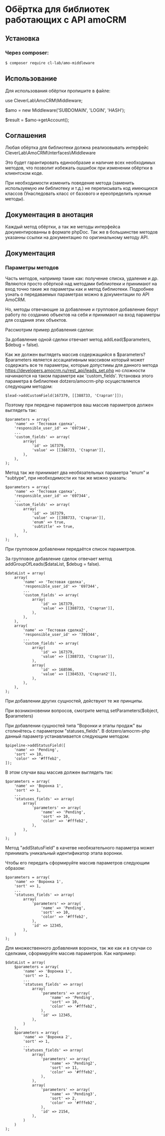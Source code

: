 # Обёртка для библиотек работающих с API amoCRM

## Установка

### Через composer:

```bash
$ composer require cl-lab/amo-middleware
```

## Использование

Для использования обёртки пропишите в файле:

use CleverLab\AmoCRM\Middleware;

$amo = new Middleware('SUBDOMAIN', 'LOGIN', 'HASH');

$result = $amo->getAccount();

## Соглашения

Любая обёртка для библиотеки должна реализовывать интерфейс CleverLab\AmoCRM\Interfaces\iMiddleware

Это будет гарантировать единообразие и наличие всех необходимых методов, что позволит избежать ошшибок
при изменении обёртки в клиентском коде.

При необходимости изменить поведение метода (заменить используемую им библиотеку и т.д.)
не переписывать код имеющихся классов (Унаследовать класс от базового и ереопределить нужные методы).

## Документация в анотация

Каждый метод обёртки, а так же методы интерфейса документированны в формате phpDoc.
Так же в большинстве методов указанны ссылки на документацию по оригинальному методу API.

## Документация

### Параметры методов

Часть методов, например такие как: получение списка, удаление и др. Являются просто обёрткой
над методами библиотеки и принимают на вход точно такие же параметры как и метод библиотеки.
Подробнее узнать о передаваемых параметрах можно в документации по API AmoCRM.

Но, методы отвечающие за добавление и групповое добавление берут работу по созданию объектов 
на себя и принимают на вход параметры для создания этих объектов.

Рассмотрим пример добавления сделки:

За добавление одной сделки отвечает метод addLead($parameters, $debug = false).

Как же должен выглядеть массив содержащийся в $parameters? $parameters является ассациативным 
массивом который может содержать все те параметры, которые допустимы для данного метода 
https://developers.amocrm.ru/rest_api/leads_set.php но сложности начинаются на таком параметре 
как 'custom_fields'. Установка этого параметра в библиотеке dotzero/amocrm-php осуществляется 
следующим методом:
````
$lead->addCustomField(167379, [[388733, 'Стартап']]);
````
Поэтому при передаче параметров ваш массив параметров должен выглядеть так:

````
$parameters = array(
    'name' => 'Тестовая сделка',
    'responsible_user_id' => '697344',
    ...
    'custom_fields' => array(
        array(
            'id' => 167379,
            'value' => [[388733, 'Стартап']],
        ),
    ),
);
````

Метод так же принимает два необязательных параметра "enum" и "subtype", при необходимости их 
так же можно указать:

````
$parameters = array(
    'name' => 'Тестовая сделка',
    'responsible_user_id' => '697344',
    ...
    'custom_fields' => array(
        array(
            'id' => 167379,
            'value' => [[388733, 'Стартап']],
            'enum' => true,
            'subtitle' => true,
        ),
    ),
);
````

При групповом добавлении передаётся список параметров.

За групповое добавление сделок отвечает метод addGroupOfLeads($dataList, $debug = false).

````
$dataList = array(
    array(
        'name' => 'Тестовая сделка',
        'responsible_user_id' => '697344',
        ...
        'custom_fields' => array(
            array(
                'id' => 167379,
                'value' => [[388733, 'Стартап']],
            ),
        ),
    ),
    array(
        'name' => 'Тестовая сделка2',
        'responsible_user_id' => '789344',
        ...
        'custom_fields' => array(
            array(
                'id' => 167379,
                'value' => [[388733, 'Стартап']],
            ),
            array(
                'id' => 168596,
                'value' => [[384533, 'Стартап2']],
            ),
        ),
    ),
);
````
При добавлении других сущностей, действуют те же принципы.

При возниконовении вопросов, смотрите метод setParameters($object, $parameters)

При добавлении сущностей типа "Воронки и этапы продаж" вы столкнётесь с параметром "statuses_fields". 
В dotzero/amocrm-php данный параметр устанавливается следующим методом:

````
$pipeline->addStatusField([
    'name' => 'Pending',
    'sort' => 10,
    'color' => '#fffeb2',
]);
````
В этом случаи ваш массив должен выглядеть так:

````
$parameters = array(
    'name' => 'Воронка 1',
    'sort' => 1,
    ...
    'statuses_fields' => array(
        array(
            'parameters' => array(
                'name' => 'Pending',
                'sort' => 10,
                'color' => '#fffeb2',
            ),
        ),
    )
);
````
Метод "addStatusField" в качетве необязательного параметра может принимать уникальный идентификатор 
этапа воронки.

Чтобы его передать сформируйте массив параметров следующим образом:

````
$parameters = array(
    'name' => 'Воронка 1',
    'sort' => 1,
    ...
    'statuses_fields' => array(
        array(
            'parameters' => array(
                'name' => 'Pending',
                'sort' => 10,
                'color' => '#fffeb2',
            ),
            'id' => 12345,
        ),
    )
);
````

Для множественного добавления воронок, так же как и в случаи со сделками, сформируйте массив параметров.
Как например:

````
$dataList = array(
    $parameters = array(
        'name' => 'Воронка 1',
        'sort' => 1,
        ...
        'statuses_fields' => array(
            array(
                'parameters' => array(
                    'name' => 'Pending',
                    'sort' => 10,
                    'color' => '#fffeb2',
                ),
                'id' => 12345,
            ),
        )
    ),
    $parameters = array(
        'name' => 'Воронка 2',
        'sort' => 1,
        ...
        'statuses_fields' => array(
            array(
                'parameters' => array(
                    'name' => 'Pending2',
                    'sort' => 11,
                    'color' => '#fffeb2',
                ),
            ),
            array(
                'parameters' => array(
                    'name' => 'Pending3',
                    'sort' => 2,
                    'color' => '#fffeb2',
                ),
                'id' => 2154,
            ),
        )
    )
);
````



